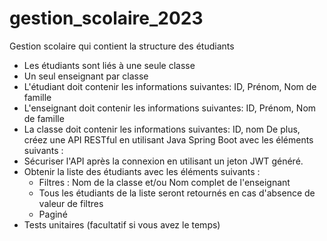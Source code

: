 # gestion_scolaire_2023

Gestion scolaire qui contient la structure des étudiants
  - Les étudiants sont liés à une seule classe
  - Un seul enseignant par classe
  - L'étudiant doit contenir les informations suivantes: ID, Prénom, Nom de famille
  - L'enseignant doit contenir les informations suivantes: ID, Prénom, Nom de famille
  - La classe doit contenir les informations suivantes: ID, nom
De plus, créez une API RESTful en utilisant Java Spring Boot avec les éléments suivants :
  - Sécuriser l'API après la connexion en utilisant un jeton JWT généré.
  - Obtenir la liste des étudiants avec les éléments suivants :
    - Filtres : Nom de la classe et/ou Nom complet de l'enseignant
    - Tous les étudiants de la liste seront retournés en cas d'absence de valeur de filtres
    - Paginé
  - Tests unitaires (facultatif si vous avez le temps)
